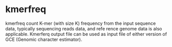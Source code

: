 # kmerfreq

kmerfreq count K-mer (with size K) frequency from the input sequence data, typically sequencing reads data, and refe rence genome data is also applicable. Kmerferq output file can be used as input file of either version of GCE (Genomic character estimator).

